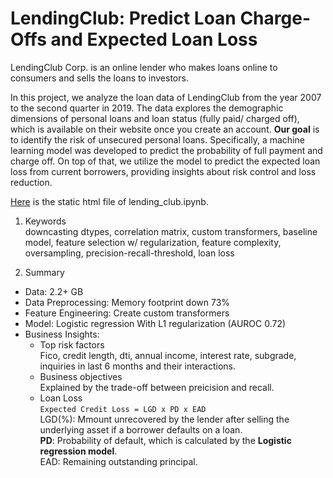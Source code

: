 # LendingClub: Predict Loan Charge-Offs and Expected Loan Loss

LendingClub Corp. is an online lender who makes loans online to consumers and sells the loans to investors.

In this project, we analyze the loan data of LendingClub from the year 2007 to the second quarter in 2019. The data explores the demographic dimensions of personal loans and loan status (fully paid/ charged off), which is available on their website once you create an account. **Our goal** is to identify the risk of unsecured personal loans. Specifically, a machine learning model was developed to predict the probability of full payment and charge off. On top of that, we utilize the model to predict the expected loan loss from current borrowers, providing insights about risk control and loss reduction.

[Here](https://nbviewer.jupyter.org/github/wyattwang7/LendingClub/blob/master/lending_club.ipynb) is the static html file of lending_club.ipynb.

1. Keywords  
downcasting dtypes, correlation matrix, custom transformers, baseline model, feature selection w/ regularization, feature complexity, oversampling, precision-recall-threshold, loan loss

2. Summary
* Data: 2.2+ GB
* Data Preprocessing: Memory footprint down 73%
* Feature Engineering: Create custom transformers
* Model: Logistic regression With L1 regularization (AUROC 0.72)
* Business Insights:
  - Top risk factors  
    Fico, credit length, dti, annual income, interest rate, subgrade, inquiries in last 6 months and their interactions.    
  - Business objectives  
    Explained by the trade-off between preicision and recall.  
  - Loan Loss  
    `Expected Credit Loss = LGD x PD x EAD`  
    LGD(%): Mmount unrecovered by the lender after selling the underlying asset if a borrower defaults on a loan.  
    **PD**: Probability of default, which is calculated by the **Logistic regression model**.  
    EAD: Remaining outstanding principal. 
